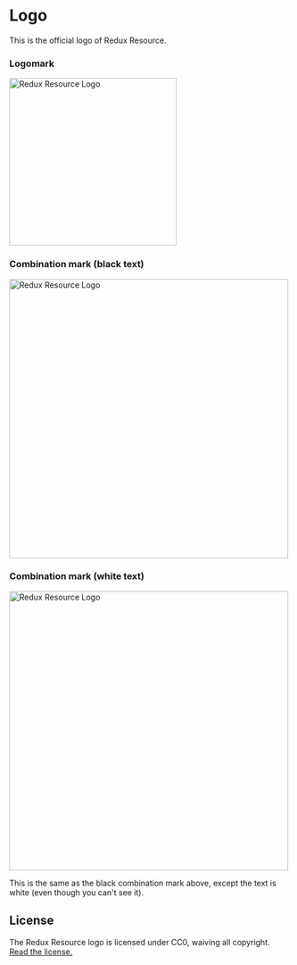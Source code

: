 # Logo

This is the official logo of Redux Resource.

### Logomark

<img src='https://raw.githubusercontent.com/jmeas/redux-resource/master/logo/logomark.png' alt='Redux Resource Logo' width='300'>

### Combination mark (black text)

<img src='https://raw.githubusercontent.com/jmeas/redux-resource/master/logo/combination-mark.png' alt='Redux Resource Logo' width='500'>

### Combination mark (white text)

<img src='https://raw.githubusercontent.com/jmeas/redux-resource/master/logo/combination-mark-white.png' alt='Redux Resource Logo' width='500'>

This is the same as the black combination mark above, except the text is white (even though you can't see it).

## License

The Redux Resource logo is licensed under CC0, waiving all copyright.  
[Read the license.](../LICENSE-logo.md)

